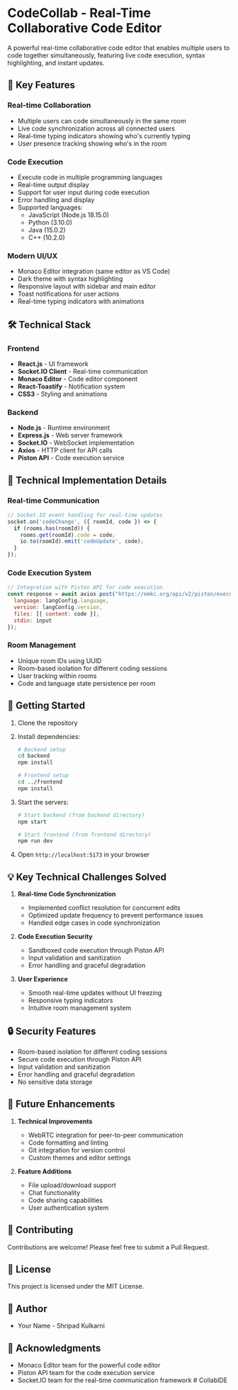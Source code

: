 # CodeCollab - Real-Time Collaborative Code Editor

A powerful real-time collaborative code editor that enables multiple users to code together simultaneously, featuring live code execution, syntax highlighting, and instant updates.

## 🚀 Key Features

### Real-time Collaboration
- Multiple users can code simultaneously in the same room
- Live code synchronization across all connected users
- Real-time typing indicators showing who's currently typing
- User presence tracking showing who's in the room

### Code Execution
- Execute code in multiple programming languages
- Real-time output display
- Support for user input during code execution
- Error handling and display
- Supported languages:
  - JavaScript (Node.js 18.15.0)
  - Python (3.10.0)
  - Java (15.0.2)
  - C++ (10.2.0)

### Modern UI/UX
- Monaco Editor integration (same editor as VS Code)
- Dark theme with syntax highlighting
- Responsive layout with sidebar and main editor
- Toast notifications for user actions
- Real-time typing indicators with animations

## 🛠️ Technical Stack

### Frontend
- **React.js** - UI framework
- **Socket.IO Client** - Real-time communication
- **Monaco Editor** - Code editor component
- **React-Toastify** - Notification system
- **CSS3** - Styling and animations

### Backend
- **Node.js** - Runtime environment
- **Express.js** - Web server framework
- **Socket.IO** - WebSocket implementation
- **Axios** - HTTP client for API calls
- **Piston API** - Code execution service

## 🔧 Technical Implementation Details

### Real-time Communication
```javascript
// Socket.IO event handling for real-time updates
socket.on('codeChange', ({ roomId, code }) => {
  if (rooms.has(roomId)) {
    rooms.get(roomId).code = code;
    io.to(roomId).emit('codeUpdate', code);
  }
});
```

### Code Execution System
```javascript
// Integration with Piston API for code execution
const response = await axios.post("https://emkc.org/api/v2/piston/execute", {
  language: langConfig.language,
  version: langConfig.version,
  files: [{ content: code }],
  stdin: input
});
```

### Room Management
- Unique room IDs using UUID
- Room-based isolation for different coding sessions
- User tracking within rooms
- Code and language state persistence per room

## 🚀 Getting Started

1. Clone the repository
2. Install dependencies:
   ```bash
   # Backend setup
   cd backend
   npm install

   # Frontend setup
   cd ../frontend
   npm install
   ```

3. Start the servers:
   ```bash
   # Start backend (from backend directory)
   npm start

   # Start frontend (from frontend directory)
   npm run dev
   ```

4. Open `http://localhost:5173` in your browser

## 💡 Key Technical Challenges Solved

1. **Real-time Code Synchronization**
   - Implemented conflict resolution for concurrent edits
   - Optimized update frequency to prevent performance issues
   - Handled edge cases in code synchronization

2. **Code Execution Security**
   - Sandboxed code execution through Piston API
   - Input validation and sanitization
   - Error handling and graceful degradation

3. **User Experience**
   - Smooth real-time updates without UI freezing
   - Responsive typing indicators
   - Intuitive room management system

## 🔒 Security Features

- Room-based isolation for different coding sessions
- Secure code execution through Piston API
- Input validation and sanitization
- Error handling and graceful degradation
- No sensitive data storage

## 🎯 Future Enhancements

1. **Technical Improvements**
   - WebRTC integration for peer-to-peer communication
   - Code formatting and linting
   - Git integration for version control
   - Custom themes and editor settings

2. **Feature Additions**
   - File upload/download support
   - Chat functionality
   - Code sharing capabilities
   - User authentication system

## 🤝 Contributing

Contributions are welcome! Please feel free to submit a Pull Request.

## 📝 License

This project is licensed under the MIT License.

## 👥 Author

- Your Name - Shripad Kulkarni

## 🙏 Acknowledgments

- Monaco Editor team for the powerful code editor
- Piston API team for the code execution service
- Socket.IO team for the real-time communication framework #   C o l l a b I D E  
 